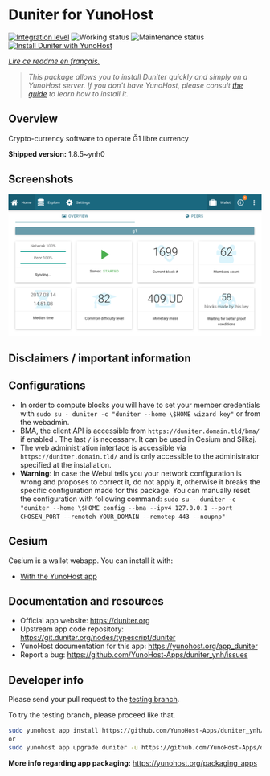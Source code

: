 <!--
N.B.: This README was automatically generated by https://github.com/YunoHost/apps/tree/master/tools/README-generator
It shall NOT be edited by hand.
-->

# Duniter for YunoHost

[![Integration level](https://dash.yunohost.org/integration/duniter.svg)](https://dash.yunohost.org/appci/app/duniter) ![Working status](https://ci-apps.yunohost.org/ci/badges/duniter.status.svg) ![Maintenance status](https://ci-apps.yunohost.org/ci/badges/duniter.maintain.svg)  
[![Install Duniter with YunoHost](https://install-app.yunohost.org/install-with-yunohost.svg)](https://install-app.yunohost.org/?app=duniter)

*[Lire ce readme en français.](./README_fr.md)*

> *This package allows you to install Duniter quickly and simply on a YunoHost server.
If you don't have YunoHost, please consult [the guide](https://yunohost.org/#/install) to learn how to install it.*

## Overview

Crypto-currency software to operate Ğ1 libre currency

**Shipped version:** 1.8.5~ynh0


## Screenshots

![Screenshot of Duniter](./doc/screenshots/duniter_admin_g1.png)

## Disclaimers / important information

## Configurations
- In order to compute blocks you will have to set your member credentials with `sudo su - duniter -c "duniter --home \$HOME wizard key"` or from the webadmin.
- BMA, the client API is accessible from `https://duniter.domain.tld/bma/` if enabled . The last `/` is necessary. It can be used in Cesium and Silkaj.
- The web administration interface is accessible via `https://duniter.domain.tld/` and is only accessible to the administrator specified at the installation.
- **Warning**: In case the Webui tells you your network configuration is wrong and proposes to correct it, do not apply it, otherwise it breaks the specific configuration made for this package.
You can manually reset the configuration with following command:
`sudo su - duniter -c "duniter --home \$HOME config --bma --ipv4 127.0.0.1 --port CHOSEN_PORT --remoteh YOUR_DOMAIN --remotep 443 --noupnp"`

## Cesium
Cesium is a wallet webapp. You can install it with:
- [With the YunoHost app](https://github.com/YunoHost-Apps/cesium_ynh)

## Documentation and resources

* Official app website: <https://duniter.org>
* Upstream app code repository: <https://git.duniter.org/nodes/typescript/duniter>
* YunoHost documentation for this app: <https://yunohost.org/app_duniter>
* Report a bug: <https://github.com/YunoHost-Apps/duniter_ynh/issues>

## Developer info

Please send your pull request to the [testing branch](https://github.com/YunoHost-Apps/duniter_ynh/tree/testing).

To try the testing branch, please proceed like that.

``` bash
sudo yunohost app install https://github.com/YunoHost-Apps/duniter_ynh/tree/testing --debug
or
sudo yunohost app upgrade duniter -u https://github.com/YunoHost-Apps/duniter_ynh/tree/testing --debug
```

**More info regarding app packaging:** <https://yunohost.org/packaging_apps>
